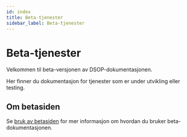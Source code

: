 ```yaml
---
id: index
title: Beta-tjenester
sidebar_label: Beta-tjenester
---
```


# Beta-tjenester

Velkommen til beta-versjonen av DSOP-dokumentasjonen.

Her finner du dokumentasjon for tjenester som er under utvikling eller testing.

## Om betasiden

Se [bruk av betasiden](dsop_beta_om) for mer informasjon om hvordan du bruker beta-dokumentasjonen.
